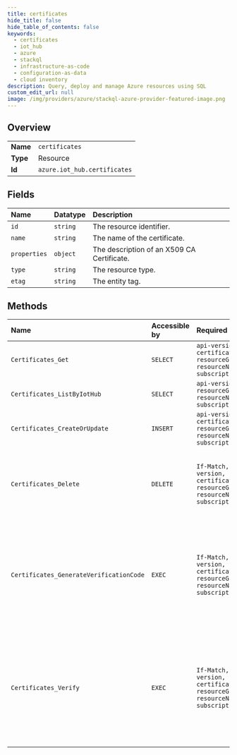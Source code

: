 ```yaml
---
title: certificates
hide_title: false
hide_table_of_contents: false
keywords:
  - certificates
  - iot_hub
  - azure    
  - stackql
  - infrastructure-as-code
  - configuration-as-data
  - cloud inventory
description: Query, deploy and manage Azure resources using SQL
custom_edit_url: null
image: /img/providers/azure/stackql-azure-provider-featured-image.png
---
```

  
    

## Overview
<table><tbody>
<tr><td><b>Name</b></td><td><code>certificates</code></td></tr>
<tr><td><b>Type</b></td><td>Resource</td></tr>
<tr><td><b>Id</b></td><td><code>azure.iot_hub.certificates</code></td></tr>
</tbody></table>

## Fields
| Name | Datatype | Description |
|:-----|:---------|:------------|
| `id` | `string` | The resource identifier. |
| `name` | `string` | The name of the certificate. |
| `properties` | `object` | The description of an X509 CA Certificate. |
| `type` | `string` | The resource type. |
| `etag` | `string` | The entity tag. |
## Methods
| Name | Accessible by | Required Params | Description |
|:-----|:--------------|:----------------|:------------|
| `Certificates_Get` | `SELECT` | `api-version, certificateName, resourceGroupName, resourceName, subscriptionId` | Returns the certificate. |
| `Certificates_ListByIotHub` | `SELECT` | `api-version, resourceGroupName, resourceName, subscriptionId` | Returns the list of certificates. |
| `Certificates_CreateOrUpdate` | `INSERT` | `api-version, certificateName, resourceGroupName, resourceName, subscriptionId` | Adds new or replaces existing certificate. |
| `Certificates_Delete` | `DELETE` | `If-Match, api-version, certificateName, resourceGroupName, resourceName, subscriptionId` | Deletes an existing X509 certificate or does nothing if it does not exist. |
| `Certificates_GenerateVerificationCode` | `EXEC` | `If-Match, api-version, certificateName, resourceGroupName, resourceName, subscriptionId` | Generates verification code for proof of possession flow. The verification code will be used to generate a leaf certificate. |
| `Certificates_Verify` | `EXEC` | `If-Match, api-version, certificateName, resourceGroupName, resourceName, subscriptionId` | Verifies the certificate's private key possession by providing the leaf cert issued by the verifying pre uploaded certificate. |
